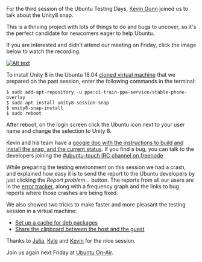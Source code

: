 For the third session of the Ubuntu Testing Days,
[Kevin Gunn](https://plus.google.com/+KevinGunnCanonical) joined us to talk
about the Unity8 snap.

This is a thriving project with lots of things to do and bugs to uncover, so
it's the perfect candidate for newcomers eager to help Ubuntu.

If you are interested and didn't attend our meeting on Friday, click the image
below to watch the recording.

[![Alt text](https://img.youtube.com/vi/oGsA55RvqLI/0.jpg)](https://www.youtube.com/watch?v=oGsA55RvqLI)

To install Unity 8 in the Ubuntu 16.04
[cloned virtual machine](http://elopio.net/blog/pristine-vm/)
that we prepared on the past session, enter the following commands in the terminal:

    $ sudo add-apt-repository -u ppa:ci-train-ppa-service/stable-phone-overlay
    $ sudo apt install unity8-session-snap
    $ unity8-snap-install
    $ sudo reboot

After reboot, on the login screen click the Ubuntu icon next to your user name
and change the selection to Unity 8.

Kevin and his team have a
[google doc with the instructions to build and install the snap, and the
current status](https://docs.google.com/document/d/1o-jKITqUxRsujmN3OwRj3wRnn6dgblKuvrhKjeN8-Wc/edit#heading=h.q06bivmaid8f).
If you find a bug, you can talk to the developers joining the
[#ubuntu-touch IRC channel on freenode](http://webchat.freenode.net/?channels=#ubuntu-touch)

While preparing the testing environment on this session we had a crash, and
explained how easy it is to send the report to the Ubuntu developers by just
clicking the *Report problem...* button. The reports from all our users
are in the [error tracker](https://errors.ubuntu.com/), along with a frequency
graph and the links to bug reports where those crashes are being fixed.

We also showed two tricks to make faster and more pleasant the testing session
in a virtual machine:

 * [Set up a cache for deb packages](http://elopio.net/blog/setup-apt-cache/)
 * [Share the clipboard between the host and the guest](http://askubuntu.com/questions/858649/how-can-i-copypaste-from-the-host-to-a-kvm-guest)

Thanks to [Julia](https://twitter.com/la_juyis),
[Kyle](https://twitter.com/rainveil) and
[Kevin](https://plus.google.com/+KevinGunnCanonical) for the nice session.

Join us again next Friday at [Ubuntu On-Air](https://ubuntuonair.com).
